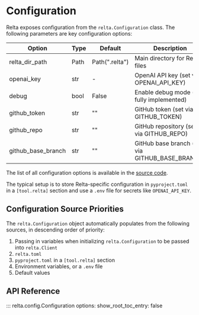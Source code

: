 # Configuration

Relta exposes configuration from the `relta.Configuration` class. The following parameters are key configuration options:

| Option             | Type | Default        | Description                                     |
| ------------------ | ---- | -------------- | ----------------------------------------------- |
| relta_dir_path     | Path | Path(".relta") | Main directory for Relta files                  |
| openai_key         | str  | -              | OpenAI API key (set via OPENAI_API_KEY)         |
| debug              | bool | False          | Enable debug mode (not fully implemented)       |
| github_token       | str  | ""             | GitHub token (set via GITHUB_TOKEN)             |
| github_repo        | str  | ""             | GitHub repository (set via GITHUB_REPO)         |
| github_base_branch | str  | ""             | GitHub base branch (set via GITHUB_BASE_BRANCH) |

The list of all configuration options is available in the [source code](#api-reference).

The typical setup is to store Relta-specific configuration in `pyproject.toml` in a `[tool.relta]` section and use a `.env` file for secrets like `OPENAI_API_KEY`.

## Configuration Source Priorities

The `relta.Configuration` object automatically populates from the following sources, in descending order of priority:

1. Passing in variables when initializing `relta.Configuration` to be passed into `relta.Client`
2. `relta.toml`
3. `pyproject.toml` in a `[tool.relta]` section
4. Environment variables, or a `.env` file
5. Default values

## API Reference

::: relta.config.Configuration
    options:
        show_root_toc_entry: false
